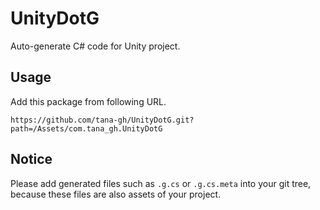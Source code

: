 # UnityDotG

Auto-generate C# code for Unity project.

## Usage

Add this package from following URL.

```
https://github.com/tana-gh/UnityDotG.git?path=/Assets/com.tana_gh.UnityDotG
```

## Notice

Please add generated files such as `.g.cs` or `.g.cs.meta` into your git tree, because these files are also assets of your project.
